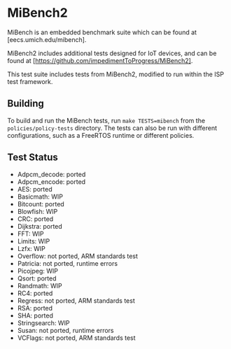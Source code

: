 # MiBench2

MiBench is an embedded benchmark suite which can be found at [eecs.umich.edu/mibench].

MiBench2 includes additional tests designed for IoT devices, and can be found at [https://github.com/impedimentToProgress/MiBench2].

This test suite includes tests from MiBench2, modified to run within the ISP test framework.

## Building

To build and run the MiBench tests, run `make TESTS=mibench` from the `policies/policy-tests` directory. The tests can also be run with different configurations, such as a FreeRTOS runtime or different policies.

## Test Status

- Adpcm_decode: ported
- Adpcm_encode: ported
- AES: ported
- Basicmath: WIP
- Bitcount: ported
- Blowfish: WIP
- CRC: ported
- Dijkstra: ported
- FFT: WIP
- Limits: WIP
- Lzfx: WIP
- Overflow: not ported, ARM standards test
- Patricia: not ported, runtime errors
- Picojpeg: WIP
- Qsort: ported
- Randmath: WIP
- RC4: ported
- Regress: not ported, ARM standards test
- RSA: ported
- SHA: ported
- Stringsearch: WIP
- Susan: not ported, runtime errors
- VCFlags: not ported, ARM standards test